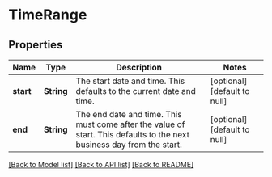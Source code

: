 # TimeRange

## Properties
Name | Type | Description | Notes
------------ | ------------- | ------------- | -------------
**start** | **String** | The start date and time. This defaults to the current date and time. | [optional] [default to null]
**end** | **String** | The end date and time. This must come after the value of start. This defaults to the next business day from the start. | [optional] [default to null]

[[Back to Model list]](../README.md#documentation-for-models) [[Back to API list]](../README.md#documentation-for-api-endpoints) [[Back to README]](../README.md)


